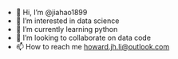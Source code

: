 - 👋 Hi, I’m @jiahao1899
- 👀 I’m interested in data science
- 🌱 I’m currently learning python
- 💞️ I’m looking to collaborate on data code
- 📫 How to reach me howard.jh.li@outlook.com

<!---
jiahao1899/jiahao1899 is a ✨ special ✨ repository because its `README.md` (this file) appears on your GitHub profile.
You can click the Preview link to take a look at your changes.
--->
